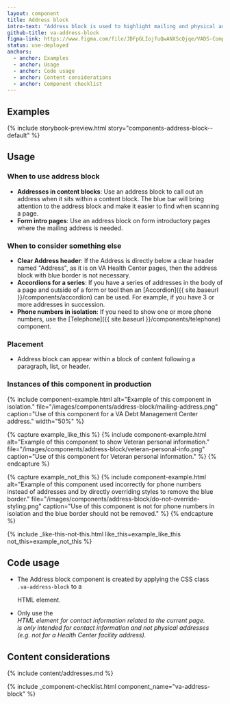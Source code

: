 ```yaml
---
layout: component
title: Address block
intro-text: "Address block is used to highlight mailing and physical addresses and contact information for VA facilities (with some notable exceptions). It can also be used to display personal information we may have for a Veteran."
github-title: va-address-block
figma-link: https://www.figma.com/file/JDFpGLIojfuQwANXScQjqe/VADS-Component-Example-Library?type=design&node-id=1102%3A9228&mode=design&t=J32RmU6Fjbjuh9bD-1
status: use-deployed
anchors:
  - anchor: Examples
  - anchor: Usage
  - anchor: Code usage
  - anchor: Content considerations
  - anchor: Component checklist
---
```


## Examples

{% include storybook-preview.html story="components-address-block--default" %}

## Usage

### When to use address block

* **Addresses in content blocks**: Use an address block to call out an address when it sits within a content block. The blue bar will bring attention to the address block and make it easier to find when scanning a page.
* **Form intro pages**: Use an address block on form introductory pages where the mailing address is needed.

### When to consider something else

* **Clear Address header**: If the Address is directly below a clear header named "Address", as it is on VA Health Center pages, then the address block with blue border is not necessary.
* **Accordions for a series**: If you have a series of addresses in the body of a page and outside of a form or tool then an [Accordion]({{ site.baseurl }}/components/accordion) can be used. For example, if you have 3 or more addresses in succession.  
* **Phone numbers in isolation**: If you need to show one or more phone numbers, use the [Telephone]({{ site.baseurl }}/components/telephone) component.

### Placement

* Address block can appear within a block of content following a paragraph, list, or header.


### Instances of this component in production

{% include component-example.html alt="Example of this component in isolation." file="/images/components/address-block/mailing-address.png" caption="Use of this component for a VA Debt Management Center address." width="50%" %}

{% capture example_like_this %}
  {% include component-example.html alt="Example of this component to show Veteran personal information." file="/images/components/address-block/veteran-personal-info.png" caption="Use of this component for Veteran personal information." %}
{% endcapture %}


{% capture example_not_this %}
  {% include component-example.html alt="Example of this component used incorrectly for phone numbers instead of addresses and by directly overriding styles to remove the blue border." file="/images/components/address-block/do-not-override-styling.png" caption="Use of this component is not for phone numbers in isolation and the blue border should not be removed." %}
{% endcapture %}

{% include _like-this-not-this.html like_this=example_like_this not_this=example_not_this %}

## Code usage

* The Address block component is created by applying the CSS class <code>.va-address-block</code> to a <code><p></code> HTML element.
* Only use the <a href="https://developer.mozilla.org/en-US/docs/Web/HTML/Element/address"><code><address></code></a> HTML element for contact information related to the current page. <code><address></code> is only intended for contact information and not physical addresses (e.g. not for a Health Center facility address).


## Content considerations

{% include content/addresses.md %}

{% include _component-checklist.html component_name="va-address-block" %}